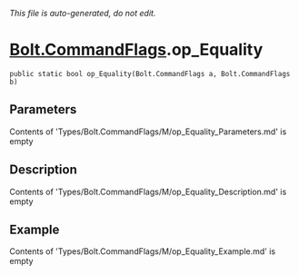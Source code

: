 *This file is auto-generated, do not edit.*

# [Bolt.CommandFlags](Types/Bolt.CommandFlags.md).op_Equality
`public static bool op_Equality(Bolt.CommandFlags a, Bolt.CommandFlags b)`
## Parameters
Contents of 'Types/Bolt.CommandFlags/M/op_Equality_Parameters.md' is empty
## Description
Contents of 'Types/Bolt.CommandFlags/M/op_Equality_Description.md' is empty
## Example
Contents of 'Types/Bolt.CommandFlags/M/op_Equality_Example.md' is empty
